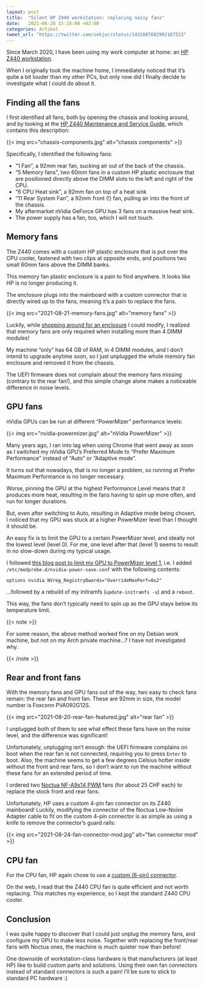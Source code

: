 ```yaml
---
layout: post
title:  "Silent HP Z440 workstation: replacing noisy fans"
date:   2021-08-28 15:16:00 +02:00
categories: Artikel
tweet_url: "https://twitter.com/zekjur/status/1431607602992107523"
---
```


Since March 2020, I have been using my work computer at home: an [HP Z440
workstation](https://support.hp.com/us-en/document/c04506309).

When I originally took the machine home, I immediately noticed that it’s quite a
bit louder than my other PCs, but only now did I finally decide to investigate
what I could do about it.

## Finding all the fans

I first identified all fans, both by opening the chassis and looking around, and
by looking at the [HP Z440 Maintenance and Service
Guide](http://h10032.www1.hp.com/ctg/Manual/c04823811), which contains this
description:

{{< img src="chassis-components.jpg" alt="chassis components" >}}

Specifically, I identified the following fans:

* “1 Fan”, a 92mm rear fan, sucking air out of the back of the chassis.
* “5 Memory fans”, two 60mm fans in a custom HP plastic enclosure that are
  positioned directly above the DIMM slots to the left and right of the CPU.
* “6 CPU Heat sink”, a 92mm fan on top of a heat sink
* “11 Rear System Fan”, a 92mm front (!) fan, pulling air into the front of the
  chassis.
* My aftermarket nVidia GeForce GPU has 3 fans on a massive heat sink.
* The power supply has a fan, too, which I will not touch.

## Memory fans

The Z440 comes with a custom HP plastic enclosure that is put over the CPU
cooler, fastened with two clips at opposite ends, and positions two small 60mm
fans above the DIMM banks.

This memory fan plastic enclosure is a pain to find anywhere. It looks like HP
is no longer producing it.


The enclosure plugs into the mainboard with a custom connector that is directly
wired up to the fans, meaning it’s a pain to replace the fans.

{{< img src="2021-08-21-memory-fans.jpg" alt="memory fans" >}}

Luckily, while [shopping around for an
enclosure](https://www.workstation4u.de/de/ersatzteile/hp/hp-z440/1513/hp-z440-memory-cooling-solution-neu)
I could modify, I realized that memory fans are only required when installing
more than 4 DIMM modules!

My machine “only” has 64 GB of RAM, in 4 DIMM modules, and I don’t intend to
upgrade anytime soon, so I just unplugged the whole memory fan enclosure and
removed it from the chassis.

The UEFI firmware does not complain about the memory fans missing (contrary to
the rear fan!), and this simple change alone makes a noticeable difference in
noise levels.

## GPU fans

nVidia GPUs can be run at different “PowerMizer” performance levels:

{{< img src="nvidia-powermizer.jpg" alt="nVidia PowerMizer" >}}

Many years ago, I ran into lag when using Chrome that went away as soon as I
switched my nVidia GPU’s Preferred Mode to “Prefer Maximum Performance” instead
of “Auto” or “Adaptive mode”.

It turns out that nowadays, that is no longer a problem, so running at Prefer
Maximum Performance is no longer necessary.

Worse, pinning the GPU at the highest Performance Level means that it produces
more heat, resulting in the fans having to spin up more often, and run for
longer durations.

But, even after switching to Auto, resulting in Adaptive mode being chosen, I
noticed that my GPU was stuck at a higher PowerMizer level than I thought it
should be.

An easy fix is to limit the GPU to a certain PowerMizer level, and ideally not
the lowest level (level 0). For me, one level after that (level 1) seems to
result in no slow-down during my typical usage.

I followed [this blog post to limit my GPU to PowerMizer level
1](https://db.tannercrook.com/limiting-nvidia-gpu-in-linux/), i.e. I added
`/etc/modprobe.d/nvidia-power-save.conf` with the following contents:

```
options nvidia NVreg_RegistryDwords="OverrideMaxPerf=0x2"
```

…followed by a rebuild of my initramfs (`update-initramfs -u`) and a `reboot`.

This way, the fans don’t typically need to spin up as the GPU stays below its
temperature limit.

{{< note >}}

For some reason, the above method worked fine on my Debian work machine, but not
on my Arch private machine…? I have not investigated why.

{{< /note >}}

## Rear and front fans

With the memory fans and GPU fans out of the way, two easy to check fans remain:
the rear fan and front fan. These are 92mm in size, the model number is Foxconn
PVA092G12S.

{{< img src="2021-08-20-rear-fan-featured.jpg" alt="rear fan" >}}

I unplugged both of them to see what effect these fans have on the noise level,
and the difference was significant!

Unfortunately, unplugging isn’t enough: the UEFI firmware complains on boot when
the rear fan is not connected, requiring you to press `Enter` to boot. Also, the
machine seems to get a few degrees Celsius hotter inside without the front and
rear fans, so I don’t want to run the machine without these fans for an extended
period of time.

I ordered two [Noctua NF-A9x14 PWM](https://noctua.at/en/nf-a9x14-pwm) fans (for
about 25 CHF each) to replace the stock front and rear fans.

Unfortunately, HP uses a custom 4-pin fan connector on its Z440 mainboard!
Luckily, modifying the connector of the Noctua Low-Noise Adapter cable to fit on
the custom 4-pin connector is as simple as using a knife to remove the
connector’s guard rails:

{{< img src="2021-08-24-fan-connector-mod.jpg" alt="fan connector mod" >}}

## CPU fan

For the CPU fan, HP again chose to use a [custom (6-pin)
connector](https://h30434.www3.hp.com/t5/Business-PCs-Workstations-and-Point-of-Sale-Systems/Z620-Aftermarker-CPU-Cooler-CPU-Cooling-shroud-necessary-or/td-p/7842134).

On the web, I read that the Z440 CPU fan is quite efficient and not worth
replacing. This matches my experience, so I kept the standard Z440 CPU cooler.

## Conclusion

I was quite happy to discover that I could just unplug the memory fans, and
configure my GPU to make less noise. Together with replacing the front/rear fans
with Noctua ones, the machine is much quieter now than before!

One downside of workstation-class hardware is that manufacturers (at least HP)
like to build custom parts and solutions. Using their own fan connectors instead
of standard connectors is such a pain! I’ll be sure to stick to standard PC
hardware :)
